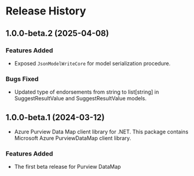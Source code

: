 # Release History

## 1.0.0-beta.2 (2025-04-08)

### Features Added

- Exposed `JsonModelWriteCore` for model serialization procedure.

### Bugs Fixed

- Updated type of endorsements from string to list[string] in SuggestResultValue and SuggestResultValue models.

## 1.0.0-beta.1 (2024-03-12)

- Azure Purview Data Map client library for .NET. This package contains Microsoft Azure PurviewDataMap client library.

### Features Added

- The first beta release for Purview DataMap
